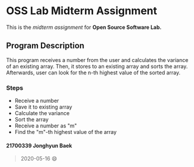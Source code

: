 # OSS Lab Midterm Assignment
This is the _midterm assignment_ for **Open Source Software Lab.**
## Program Description
This program receives a number from the user and calculates the variance of an existing array. Then, it stores to an existing array and sorts the array. Afterwards, user can look for the n-th highest value of the sorted array.
### Steps
* Receive a number
* Save it to existing array
* Calculate the variance
* Sort the array
* Receive a number as "m"
* Find the "m"-th highest value of the array
#### 21700339 Jonghyun Baek
> 2020-05-16 :smile:
